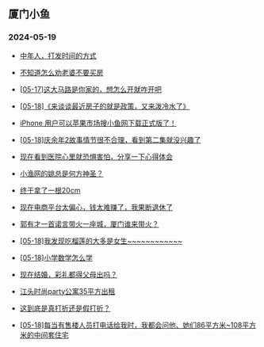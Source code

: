 ## 厦门小鱼 
### 2024-05-19

+ [中年人，打发时间的方式](http://bbs.xmfish.com/read-htm-tid-18192082.html)

+ [不知道怎么劝老婆不要买房](http://bbs.xmfish.com/read-htm-tid-18192242.html)

+ [[05-17]这大马路是你家的，想怎么开就咋开吧](http://bbs.xmfish.com/read-htm-tid-18192083.html)

+ [[05-18]《来谈谈最近房子的就是政策，又来泼冷水了》](http://bbs.xmfish.com/read-htm-tid-18192182.html)

+ [iPhone 用户可以苹果市场搜小鱼网下载正式版了！](http://bbs.xmfish.com/read-htm-tid-18192233.html)

+ [[05-18]庆余年2故事情节很不合理，看到第二集就没兴趣了](http://bbs.xmfish.com/read-htm-tid-18192117.html)

+ [现在看到医院心里就恐惧害怕，分享一下心得体会](http://bbs.xmfish.com/read-htm-tid-18192202.html)

+ [小渔网的姚总是何方神圣？](http://bbs.xmfish.com/read-htm-tid-18192335.html)

+ [终于拿了一根20cm](http://bbs.xmfish.com/read-htm-tid-18192144.html)

+ [现在电商平台太偏心，钱太难赚了，我果断退休了](http://bbs.xmfish.com/read-htm-tid-18192264.html)

+ [郭有才一首诺言带火一座城，厦门谁来带火？](http://bbs.xmfish.com/read-htm-tid-18192129.html)

+ [[05-18]我发现吃榴莲的大多是女生~~~~~~~~~~~~](http://bbs.xmfish.com/read-htm-tid-18192267.html)

+ [[05-18]小学数学怎么学](http://bbs.xmfish.com/read-htm-tid-18192480.html)

+ [现在结婚，彩礼都得父母出吗？](http://bbs.xmfish.com/read-htm-tid-18192338.html)

+ [江头时尚party公寓35平方出租](http://bbs.xmfish.com/read-htm-tid-18192511.html)

+ [这到底是真打折还是假打折？](http://bbs.xmfish.com/read-htm-tid-18192307.html)

+ [[05-18]每当有售楼人员打电话给我时，我都会问他、她们86平方米~108平方米的中间套住宅](http://bbs.xmfish.com/read-htm-tid-18192482.html)

